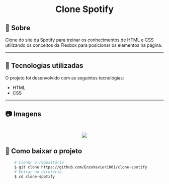 <h1 align="center">
    Clone Spotify
</h1>

## 📃 Sobre

Clone do site da Spotify para treinar os conhecimentos de HTML e CSS utilizando os conceitos da Flexbox para posicionar os elementos na página.

---

## 🚀 Tecnologias utilizadas

O projeto foi desenvolvido com as seguintes tecnologias:

- HTML
- CSS

---

## 📷 Imagens

<h1 align="center">
    <img src="https://i.imgur.com/J6qGv16.png">
</h1>

## 📁 Como baixar o projeto

```bash
    # Clonar o repositório
    $ git clone https://github.com/EnzoXavier1001/clone-spotify
    # Entrar no diretório
    $ cd clone-spotify
```
